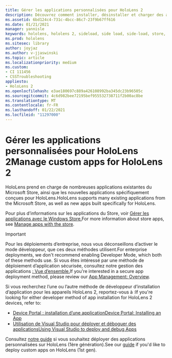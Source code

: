 ```yaml
---
title: Gérer les applications personnalisées pour HoloLens 2
description: Découvrez comment installer, désinstaller et charger des applications holographiques personnalisées sur des appareils HoloLens 2 à l’aide de Device Portal et Visual Studio.
ms.assetid: 6bd124c4-731c-4bcc-86c7-23f9b67ff616
ms.date: 01/21/2021
manager: yannisle
keywords: hololens, hololens 2, sideload, side load, side-load, store, uwp, app, install
ms.prod: hololens
ms.sitesec: library
author: joyjaz
ms.author: v-jjaswinski
ms.topic: article
ms.localizationpriority: medium
ms.custom:
- CI 111456
- CSSTroubleshooting
appliesto:
- HoloLens 2
ms.openlocfilehash: e3ae180697c889a426108992ba345dc23b96505c
ms.sourcegitcommit: 4c6d982bee72195bef955532738711f2b00ac8be
ms.translationtype: MT
ms.contentlocale: fr-FR
ms.lasthandoff: 01/22/2021
ms.locfileid: "11297000"
---
```

# <span data-ttu-id="df974-104">Gérer les applications personnalisées pour HoloLens 2</span><span class="sxs-lookup"><span data-stu-id="df974-104">Manage custom apps for HoloLens 2</span></span>

<span data-ttu-id="df974-105">HoloLens prend en charge de nombreuses applications existantes du Microsoft Store, ainsi que les nouvelles applications spécifiquement conçues pour HoloLens.</span><span class="sxs-lookup"><span data-stu-id="df974-105">HoloLens supports many existing applications from the Microsoft Store, as well as new apps built specifically for HoloLens.</span></span> 

<span data-ttu-id="df974-106">Pour plus d’informations sur les applications du Store, voir [Gérer les applications avec le Windows Store.](holographic-store-apps.md)</span><span class="sxs-lookup"><span data-stu-id="df974-106">For more information about store apps, see [Manage apps with the store](holographic-store-apps.md).</span></span>

> [!IMPORTANT]
> <span data-ttu-id="df974-107">Pour les déploiements d’entreprise, nous vous déconseillons d’activer le mode développeur, que ces deux méthodes utilisent.</span><span class="sxs-lookup"><span data-stu-id="df974-107">For enterprise deployments, we don't recommend enabling Developer Mode, which both of these methods use.</span></span> <span data-ttu-id="df974-108">Si vous êtes intéressé par une méthode de déploiement d’application sécurisée, consultez notre gestion des applications [: Vue d’ensemble.](app-deploy-overview.md)</span><span class="sxs-lookup"><span data-stu-id="df974-108">If you're interested in a secure app deployment method, please review our [App Management: Overview](app-deploy-overview.md).</span></span>

<span data-ttu-id="df974-109">Si vous recherchez l’une ou l’autre méthode de développeur d’installation d’application pour les appareils HoloLens 2, reportez-vous à :</span><span class="sxs-lookup"><span data-stu-id="df974-109">If you're looking for either developer method of app installation for HoloLens 2 devices, refer to:</span></span>
- [<span data-ttu-id="df974-110">Device Portal : installation d’une application</span><span class="sxs-lookup"><span data-stu-id="df974-110">Device Portal: Installing an App</span></span>](https://docs.microsoft.com/windows/mixed-reality/develop/platform-capabilities-and-apis/using-the-windows-device-portal#installing-an-app)
- [<span data-ttu-id="df974-111">Utilisation de Visual Studio pour déployer et déboguer des applications</span><span class="sxs-lookup"><span data-stu-id="df974-111">Using Visual Studio to deploy and debug Apps</span></span>](https://docs.microsoft.com/windows/mixed-reality/develop/platform-capabilities-and-apis/using-visual-studio)

<span data-ttu-id="df974-112">Consultez [notre guide](holographic-custom-apps.md) si vous souhaitez déployer des applications personnalisées sur HoloLens (1ère génération).</span><span class="sxs-lookup"><span data-stu-id="df974-112">See our [guide](holographic-custom-apps.md) if you'd like to deploy custom apps on HoloLens (1st gen).</span></span>